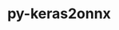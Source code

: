 ---
title: "py-keras2onnx"
layout: cache
categories: [package, develop]
meta: {"versions": ["1.7.0"], "compilers": ["apple-clang@=15.0.0", "gcc@=11.4.0"], "oss": ["ubuntu22.04", "ventura"], "platforms": ["darwin", "linux"], "targets": ["aarch64", "x86_64_v3"], "stacks": ["ml-darwin-aarch64-mps", "ml-linux-x86_64-cpu", "ml-linux-x86_64-cuda", "root"], "num_specs": 26, "num_specs_by_stack": {"root": 26, "ml-darwin-aarch64-mps": 12, "ml-linux-x86_64-cpu": 8, "ml-linux-x86_64-cuda": 8}}
spec_details: [{"hash": "wtrp5qb4oxd7mawwj5lngdec2bthngyi", "compiler": "apple-clang@=15.0.0", "versions": ["1.7.0"], "os": "ventura", "platform": "darwin", "target": "aarch64", "variants": ["build_system=python_pip"], "stacks": ["root", "ml-darwin-aarch64-mps"], "size": "-", "tarball": "https://binaries.spack.io/develop/build_cache/darwin-ventura-aarch64/apple-clang-15.0.0/py-keras2onnx-1.7.0/darwin-ventura-aarch64-apple-clang-15.0.0-py-keras2onnx-1.7.0-wtrp5qb4oxd7mawwj5lngdec2bthngyi.spack"}, {"hash": "7dalvjuy3w3tdujjvwycviiy4lpdh7jt", "compiler": "apple-clang@=15.0.0", "versions": ["1.7.0"], "os": "ventura", "platform": "darwin", "target": "aarch64", "variants": ["build_system=python_pip"], "stacks": ["root", "ml-darwin-aarch64-mps"], "size": "-", "tarball": "https://binaries.spack.io/develop/build_cache/darwin-ventura-aarch64/apple-clang-15.0.0/py-keras2onnx-1.7.0/darwin-ventura-aarch64-apple-clang-15.0.0-py-keras2onnx-1.7.0-7dalvjuy3w3tdujjvwycviiy4lpdh7jt.spack"}, {"hash": "d6xt3uyvpojibab2bizbkcrhtuagzznn", "compiler": "apple-clang@=15.0.0", "versions": ["1.7.0"], "os": "ventura", "platform": "darwin", "target": "aarch64", "variants": ["build_system=python_pip"], "stacks": ["root", "ml-darwin-aarch64-mps"], "size": "-", "tarball": "https://binaries.spack.io/develop/build_cache/darwin-ventura-aarch64/apple-clang-15.0.0/py-keras2onnx-1.7.0/darwin-ventura-aarch64-apple-clang-15.0.0-py-keras2onnx-1.7.0-d6xt3uyvpojibab2bizbkcrhtuagzznn.spack"}, {"hash": "5ccmebdt6hpp4up3wcvgkifswkfjnqzl", "compiler": "apple-clang@=15.0.0", "versions": ["1.7.0"], "os": "ventura", "platform": "darwin", "target": "aarch64", "variants": ["build_system=python_pip"], "stacks": ["root", "ml-darwin-aarch64-mps"], "size": "-", "tarball": "https://binaries.spack.io/develop/build_cache/darwin-ventura-aarch64/apple-clang-15.0.0/py-keras2onnx-1.7.0/darwin-ventura-aarch64-apple-clang-15.0.0-py-keras2onnx-1.7.0-5ccmebdt6hpp4up3wcvgkifswkfjnqzl.spack"}, {"hash": "i6wljjuvoabnduw7d3n4vjqns5c3f5wf", "compiler": "apple-clang@=15.0.0", "versions": ["1.7.0"], "os": "ventura", "platform": "darwin", "target": "aarch64", "variants": ["build_system=python_pip"], "stacks": ["root", "ml-darwin-aarch64-mps"], "size": "-", "tarball": "https://binaries.spack.io/develop/build_cache/darwin-ventura-aarch64/apple-clang-15.0.0/py-keras2onnx-1.7.0/darwin-ventura-aarch64-apple-clang-15.0.0-py-keras2onnx-1.7.0-i6wljjuvoabnduw7d3n4vjqns5c3f5wf.spack"}, {"hash": "l23t4sni3yeh2h3ld54tlhpchuswva4q", "compiler": "apple-clang@=15.0.0", "versions": ["1.7.0"], "os": "ventura", "platform": "darwin", "target": "aarch64", "variants": ["build_system=python_pip"], "stacks": ["root", "ml-darwin-aarch64-mps"], "size": "-", "tarball": "https://binaries.spack.io/develop/build_cache/darwin-ventura-aarch64/apple-clang-15.0.0/py-keras2onnx-1.7.0/darwin-ventura-aarch64-apple-clang-15.0.0-py-keras2onnx-1.7.0-l23t4sni3yeh2h3ld54tlhpchuswva4q.spack"}, {"hash": "ow7fcn62kvbp6d5cnledkuwq4k2swvho", "compiler": "apple-clang@=15.0.0", "versions": ["1.7.0"], "os": "ventura", "platform": "darwin", "target": "aarch64", "variants": ["build_system=python_pip"], "stacks": ["root", "ml-darwin-aarch64-mps"], "size": "-", "tarball": "https://binaries.spack.io/develop/build_cache/darwin-ventura-aarch64/apple-clang-15.0.0/py-keras2onnx-1.7.0/darwin-ventura-aarch64-apple-clang-15.0.0-py-keras2onnx-1.7.0-ow7fcn62kvbp6d5cnledkuwq4k2swvho.spack"}, {"hash": "q45tg2fr4xerggna7ubcpawvrmcc3hek", "compiler": "apple-clang@=15.0.0", "versions": ["1.7.0"], "os": "ventura", "platform": "darwin", "target": "aarch64", "variants": ["build_system=python_pip"], "stacks": ["root", "ml-darwin-aarch64-mps"], "size": "-", "tarball": "https://binaries.spack.io/develop/build_cache/darwin-ventura-aarch64/apple-clang-15.0.0/py-keras2onnx-1.7.0/darwin-ventura-aarch64-apple-clang-15.0.0-py-keras2onnx-1.7.0-q45tg2fr4xerggna7ubcpawvrmcc3hek.spack"}, {"hash": "pv2qjln6jpitz6af2wfqvx36filrsvnl", "compiler": "apple-clang@=15.0.0", "versions": ["1.7.0"], "os": "ventura", "platform": "darwin", "target": "aarch64", "variants": ["build_system=python_pip"], "stacks": ["root", "ml-darwin-aarch64-mps"], "size": "-", "tarball": "https://binaries.spack.io/develop/build_cache/darwin-ventura-aarch64/apple-clang-15.0.0/py-keras2onnx-1.7.0/darwin-ventura-aarch64-apple-clang-15.0.0-py-keras2onnx-1.7.0-pv2qjln6jpitz6af2wfqvx36filrsvnl.spack"}, {"hash": "o5ahq6csj4duychflsdga666afsfic6d", "compiler": "apple-clang@=15.0.0", "versions": ["1.7.0"], "os": "ventura", "platform": "darwin", "target": "aarch64", "variants": ["build_system=python_pip"], "stacks": ["root", "ml-darwin-aarch64-mps"], "size": "-", "tarball": "https://binaries.spack.io/develop/build_cache/darwin-ventura-aarch64/apple-clang-15.0.0/py-keras2onnx-1.7.0/darwin-ventura-aarch64-apple-clang-15.0.0-py-keras2onnx-1.7.0-o5ahq6csj4duychflsdga666afsfic6d.spack"}, {"hash": "j5goynvcchmcyxxwsbwovmd32cwsptqt", "compiler": "apple-clang@=15.0.0", "versions": ["1.7.0"], "os": "ventura", "platform": "darwin", "target": "aarch64", "variants": ["build_system=python_pip"], "stacks": ["root", "ml-darwin-aarch64-mps"], "size": "-", "tarball": "https://binaries.spack.io/develop/build_cache/darwin-ventura-aarch64/apple-clang-15.0.0/py-keras2onnx-1.7.0/darwin-ventura-aarch64-apple-clang-15.0.0-py-keras2onnx-1.7.0-j5goynvcchmcyxxwsbwovmd32cwsptqt.spack"}, {"hash": "il7lmxcodo7livbeyxqvs4ewwgl5oxl6", "compiler": "apple-clang@=15.0.0", "versions": ["1.7.0"], "os": "ventura", "platform": "darwin", "target": "aarch64", "variants": ["build_system=python_pip"], "stacks": ["root", "ml-darwin-aarch64-mps"], "size": "-", "tarball": "https://binaries.spack.io/develop/build_cache/darwin-ventura-aarch64/apple-clang-15.0.0/py-keras2onnx-1.7.0/darwin-ventura-aarch64-apple-clang-15.0.0-py-keras2onnx-1.7.0-il7lmxcodo7livbeyxqvs4ewwgl5oxl6.spack"}, {"hash": "zngg55aslusobi6uudejsclbmveub3r3", "compiler": "gcc@=11.4.0", "versions": ["1.7.0"], "os": "ubuntu22.04", "platform": "linux", "target": "x86_64_v3", "variants": ["build_system=python_pip"], "stacks": ["root"], "size": "-", "tarball": "https://binaries.spack.io/develop/build_cache/linux-ubuntu22.04-x86_64_v3/gcc-11.4.0/py-keras2onnx-1.7.0/linux-ubuntu22.04-x86_64_v3-gcc-11.4.0-py-keras2onnx-1.7.0-zngg55aslusobi6uudejsclbmveub3r3.spack"}, {"hash": "x6mksd2jxnhysmghjgijml2rxbpk3f5a", "compiler": "gcc@=11.4.0", "versions": ["1.7.0"], "os": "ubuntu22.04", "platform": "linux", "target": "x86_64_v3", "variants": ["build_system=python_pip"], "stacks": ["ml-linux-x86_64-cpu", "root", "ml-linux-x86_64-cuda"], "size": "-", "tarball": "https://binaries.spack.io/develop/build_cache/linux-ubuntu22.04-x86_64_v3/gcc-11.4.0/py-keras2onnx-1.7.0/linux-ubuntu22.04-x86_64_v3-gcc-11.4.0-py-keras2onnx-1.7.0-x6mksd2jxnhysmghjgijml2rxbpk3f5a.spack"}, {"hash": "rkp5vckpgw2pyoymqvr5s54bqi3tozz7", "compiler": "gcc@=11.4.0", "versions": ["1.7.0"], "os": "ubuntu22.04", "platform": "linux", "target": "x86_64_v3", "variants": ["build_system=python_pip"], "stacks": ["root"], "size": "-", "tarball": "https://binaries.spack.io/develop/build_cache/linux-ubuntu22.04-x86_64_v3/gcc-11.4.0/py-keras2onnx-1.7.0/linux-ubuntu22.04-x86_64_v3-gcc-11.4.0-py-keras2onnx-1.7.0-rkp5vckpgw2pyoymqvr5s54bqi3tozz7.spack"}, {"hash": "we7cegoxagd4gtl6kj4q67rxzhhtc23k", "compiler": "gcc@=11.4.0", "versions": ["1.7.0"], "os": "ubuntu22.04", "platform": "linux", "target": "x86_64_v3", "variants": ["build_system=python_pip"], "stacks": ["ml-linux-x86_64-cpu", "root", "ml-linux-x86_64-cuda"], "size": "-", "tarball": "https://binaries.spack.io/develop/build_cache/linux-ubuntu22.04-x86_64_v3/gcc-11.4.0/py-keras2onnx-1.7.0/linux-ubuntu22.04-x86_64_v3-gcc-11.4.0-py-keras2onnx-1.7.0-we7cegoxagd4gtl6kj4q67rxzhhtc23k.spack"}, {"hash": "asijahhm37suyuyivl3f6xlx4oryyxfd", "compiler": "gcc@=11.4.0", "versions": ["1.7.0"], "os": "ubuntu22.04", "platform": "linux", "target": "x86_64_v3", "variants": ["build_system=python_pip"], "stacks": ["ml-linux-x86_64-cpu", "root", "ml-linux-x86_64-cuda"], "size": "-", "tarball": "https://binaries.spack.io/develop/build_cache/linux-ubuntu22.04-x86_64_v3/gcc-11.4.0/py-keras2onnx-1.7.0/linux-ubuntu22.04-x86_64_v3-gcc-11.4.0-py-keras2onnx-1.7.0-asijahhm37suyuyivl3f6xlx4oryyxfd.spack"}, {"hash": "t2ykaef5et4xcuqp4w4le4rdfk4rysy2", "compiler": "gcc@=11.4.0", "versions": ["1.7.0"], "os": "ubuntu22.04", "platform": "linux", "target": "x86_64_v3", "variants": ["build_system=python_pip"], "stacks": ["ml-linux-x86_64-cpu", "root", "ml-linux-x86_64-cuda"], "size": "-", "tarball": "https://binaries.spack.io/develop/build_cache/linux-ubuntu22.04-x86_64_v3/gcc-11.4.0/py-keras2onnx-1.7.0/linux-ubuntu22.04-x86_64_v3-gcc-11.4.0-py-keras2onnx-1.7.0-t2ykaef5et4xcuqp4w4le4rdfk4rysy2.spack"}, {"hash": "niurb7ul2lbqyv3dzcwcgdakpyivibhj", "compiler": "gcc@=11.4.0", "versions": ["1.7.0"], "os": "ubuntu22.04", "platform": "linux", "target": "x86_64_v3", "variants": ["build_system=python_pip"], "stacks": ["ml-linux-x86_64-cpu", "root", "ml-linux-x86_64-cuda"], "size": "-", "tarball": "https://binaries.spack.io/develop/build_cache/linux-ubuntu22.04-x86_64_v3/gcc-11.4.0/py-keras2onnx-1.7.0/linux-ubuntu22.04-x86_64_v3-gcc-11.4.0-py-keras2onnx-1.7.0-niurb7ul2lbqyv3dzcwcgdakpyivibhj.spack"}, {"hash": "532ozu5mlcl6xbqxw2uvecx3vhlry5zs", "compiler": "gcc@=11.4.0", "versions": ["1.7.0"], "os": "ubuntu22.04", "platform": "linux", "target": "x86_64_v3", "variants": ["build_system=python_pip"], "stacks": ["ml-linux-x86_64-cpu", "root", "ml-linux-x86_64-cuda"], "size": "-", "tarball": "https://binaries.spack.io/develop/build_cache/linux-ubuntu22.04-x86_64_v3/gcc-11.4.0/py-keras2onnx-1.7.0/linux-ubuntu22.04-x86_64_v3-gcc-11.4.0-py-keras2onnx-1.7.0-532ozu5mlcl6xbqxw2uvecx3vhlry5zs.spack"}, {"hash": "3j6ui7vsjj7gqa43d33ekjwcpj54qib5", "compiler": "gcc@=11.4.0", "versions": ["1.7.0"], "os": "ubuntu22.04", "platform": "linux", "target": "x86_64_v3", "variants": ["build_system=python_pip"], "stacks": ["ml-linux-x86_64-cpu", "root", "ml-linux-x86_64-cuda"], "size": "-", "tarball": "https://binaries.spack.io/develop/build_cache/linux-ubuntu22.04-x86_64_v3/gcc-11.4.0/py-keras2onnx-1.7.0/linux-ubuntu22.04-x86_64_v3-gcc-11.4.0-py-keras2onnx-1.7.0-3j6ui7vsjj7gqa43d33ekjwcpj54qib5.spack"}, {"hash": "avmnce6sbhgkufgamrlnxhaq4cr5eey7", "compiler": "gcc@=11.4.0", "versions": ["1.7.0"], "os": "ubuntu22.04", "platform": "linux", "target": "x86_64_v3", "variants": ["build_system=python_pip"], "stacks": ["root"], "size": "-", "tarball": "https://binaries.spack.io/develop/build_cache/linux-ubuntu22.04-x86_64_v3/gcc-11.4.0/py-keras2onnx-1.7.0/linux-ubuntu22.04-x86_64_v3-gcc-11.4.0-py-keras2onnx-1.7.0-avmnce6sbhgkufgamrlnxhaq4cr5eey7.spack"}, {"hash": "gi7gwyxxr6azfauvub7eopbye7ixgnlo", "compiler": "gcc@=11.4.0", "versions": ["1.7.0"], "os": "ubuntu22.04", "platform": "linux", "target": "x86_64_v3", "variants": ["build_system=python_pip"], "stacks": ["root"], "size": "-", "tarball": "https://binaries.spack.io/develop/build_cache/linux-ubuntu22.04-x86_64_v3/gcc-11.4.0/py-keras2onnx-1.7.0/linux-ubuntu22.04-x86_64_v3-gcc-11.4.0-py-keras2onnx-1.7.0-gi7gwyxxr6azfauvub7eopbye7ixgnlo.spack"}, {"hash": "ntce2rgyhvzcezzrwerizq56t7led67x", "compiler": "gcc@=11.4.0", "versions": ["1.7.0"], "os": "ubuntu22.04", "platform": "linux", "target": "x86_64_v3", "variants": ["build_system=python_pip"], "stacks": ["ml-linux-x86_64-cpu", "root", "ml-linux-x86_64-cuda"], "size": "-", "tarball": "https://binaries.spack.io/develop/build_cache/linux-ubuntu22.04-x86_64_v3/gcc-11.4.0/py-keras2onnx-1.7.0/linux-ubuntu22.04-x86_64_v3-gcc-11.4.0-py-keras2onnx-1.7.0-ntce2rgyhvzcezzrwerizq56t7led67x.spack"}, {"hash": "lvx72r7mpr7xbs2hinvjp3dct6bcpdzp", "compiler": "gcc@=11.4.0", "versions": ["1.7.0"], "os": "ubuntu22.04", "platform": "linux", "target": "x86_64_v3", "variants": ["build_system=python_pip"], "stacks": ["root"], "size": "-", "tarball": "https://binaries.spack.io/develop/build_cache/linux-ubuntu22.04-x86_64_v3/gcc-11.4.0/py-keras2onnx-1.7.0/linux-ubuntu22.04-x86_64_v3-gcc-11.4.0-py-keras2onnx-1.7.0-lvx72r7mpr7xbs2hinvjp3dct6bcpdzp.spack"}, {"hash": "cywarbge3kpexujs2mlhhv3hmo6kvktf", "compiler": "gcc@=11.4.0", "versions": ["1.7.0"], "os": "ubuntu22.04", "platform": "linux", "target": "x86_64_v3", "variants": ["build_system=python_pip"], "stacks": ["root"], "size": "-", "tarball": "https://binaries.spack.io/develop/build_cache/linux-ubuntu22.04-x86_64_v3/gcc-11.4.0/py-keras2onnx-1.7.0/linux-ubuntu22.04-x86_64_v3-gcc-11.4.0-py-keras2onnx-1.7.0-cywarbge3kpexujs2mlhhv3hmo6kvktf.spack"}]
---